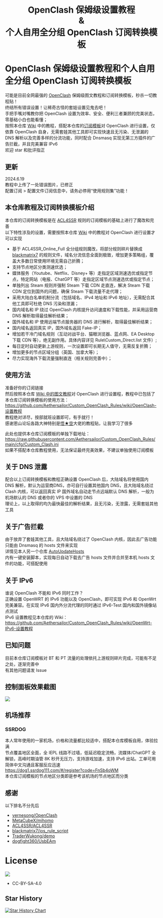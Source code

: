 <div align="center">
  <h1>
  OpenClash 保姆级设置教程<br>
  &<br>
  个人自用全分组 OpenClash 订阅转换模板
  </h1>

</div>



# OpenClash 保姆级设置教程和个人自用全分组 OpenClash 订阅转换模板  
可能是目前全网最强的 [OpenClash](https://github.com/vernesong/OpenClash) 保姆级图文教程和订阅转换模板，秒杀一切教程贴！  
终结所有错误设置！让稀奇古怪的套娃设置见鬼去吧！  
手把手嘴对嘴教你把 OpenClash 设置为效率、安全、便利三者兼顾的完美状态，零基础小白也能看懂；  
按照本仓库 [Wiki](https://github.com/Aethersailor/Custom_OpenClash_Rules/wiki) 中的教程，搭配本仓库的[订阅模板](https://raw.githubusercontent.com/Aethersailor/Custom_OpenClash_Rules/main/cfg/Custom_Clash.ini)对 OpenClash 进行设置，仅依靠 OpenClash 自身，无需套娃其他工具即可实现快速且无污染、无泄漏的 DNS 解析以及完善多样的分流功能，同时配合 Dnsmasq 实现无第三方插件的广告拦截，并且完美兼容 IPv6      
欢迎 star 和批评指正  

## 更新  
2024.6.19  
教程中上传了一处错误图片，已修正  
配置订阅 > 配置文件订阅信息中，请务必停用“使用规则集”功能！  

## 本仓库教程及订阅转换模板介绍
本仓库的订阅转换模板是在 [ACL4SSR](https://github.com/ACL4SSR/ACL4SSR) 规则的订阅模板的基础上进行了魔改和完善   
以下特性涉及的设置，需要按照本仓库 [Wiki](https://github.com/Aethersailor/Custom_OpenClash_Rules/wiki) 中的教程对 OpenClash 进行设置才可以实现
* 基于 ACL4SSR_Online_Full 全分组规则魔改，将部分规则碎片替换成 [blackmatrix7](https://github.com/blackmatrix7/ios_rule_script) 的规则文件，域名分流信息全面到极致，增加更多策略组，覆盖大多数日常使用环境无需自己折腾；  
* 支持节点地区分类测速优选；  
* 媒体服务（Youtube、Netflix、Disney+ 等）走指定区域测速选优或指定节点，特定网站（电报、ChatGPT 等）走指定区域节点测速选优或指定节点；  
* 单独列出 Steam 规则并强制 Steam 下载 CDN 走直连，解决 Steam 下载 CDN 定位到国外的问题，确保 Steam 下载流量不走代理；  
* 采用大陆白名单机制分流（包括域名、IPv4 地址和 IPv6 地址），无需配合其他工具即可杜绝 DNS 污染和泄漏；  
* 国内域名和 IP 绕过 OpenClash 内核提升访问速度和下载性能，并采用运营商 DNS 解析取得最佳解析结果；
* 国外域名和 IP 使用远端节点服务器的 DNS 进行解析，取得最佳解析结果；  
* 国内域名返回真实 IP，国外域名返回 Fake-IP；
* 增加若干冷门域名规则（互动对战平台、猫眼浏览器、蓝点网、EA Desktop 下载 CDN 等），绝无副作用。具体内容详见 Rule\Custom_Direct.list 文件）;  
* 每日定时自动更新上游规则，一次设置即可长期无人值守，无需反复折腾；  
* 增加更多的节点区域分组（英国、加拿大等）；    
* 尽力实现海外下载流量强制直连（相关规则完善中）；  

## 使用方法  
准备好你的订阅链接  
然后按照本仓库 [Wiki 中的图文教程](https://github.com/Aethersailor/Custom_OpenClash_Rules/wiki/OpenClash-设置教程)对 OpenClash 进行设置程，教程中已包括了本仓库订阅转换模板的使用方法：  
https://github.com/Aethersailor/Custom_OpenClash_Rules/wiki/OpenClash-设置教程  
教程绝对详尽，按部就班设置即可，有手就行！  
感谢恩山论坛各路大神特别是[悟★空](https://github.com/WukongMaster)大佬的教程贴，让我学习了很多

此处也提供本仓库订阅模板的单独下载地址：  
https://raw.githubusercontent.com/Aethersailor/Custom_OpenClash_Rules/main/cfg/Custom_Clash.ini  
如果不搭配本仓库教程使用，无法保证最终完美效果，不建议单独使用订阅模板  

## 关于 DNS 泄露  
配合以上订阅转换模板和教程正确设置 OpenClash 后，大陆域名将使用国内 DNS 解析，默认为运营商DNS，亦可自行设置其他国内 DNS，且大陆域名绕过 Clash 内核，可以返回真实 IP 
国外域名自动走节点远端默认 DNS 解析，一般为机场默认的 DNS 或者你的 VPS 中设置的 DNS  
理论上，以上取得的均为最快最佳的解析结果，且无污染，无泄露，无需套娃其他工具    

## 关于广告拦截  
由于放弃了套娃其他工具，且大陆域名绕过了 OpenClash 内核，因此去广告功能只能由 Dnsmasq 的 hosts 文件来实现  
详情见本人另一个仓库 [AutoUpdateHosts](https://github.com/Aethersailor/OpenWrt-AutoUpdateHosts)   
内有一键安装脚本，实现每日自动下载去广告 hosts 文件并合并至本机 hosts 文件的功能，可搭配使用  

## 关于 IPv6  
谁说 OpenClash 不能和 IPv6 同时工作？  
正确设置 OpenWRT 的 IPv6 功能以及 OpenClash，即可实现 IPv6 和 OpenWrt 完美兼容。在实现 IPv6 国内外分流代理的同时通过 IPv6-Test 国内和国外镜像站点测试   
IPv6 设置教程见本仓库的 Wiki：  
https://github.com/Aethersailor/Custom_OpenClash_Rules/wiki/OpenWrt-IPv6-设置教程  

## 已知问题  
目前本仓库订阅模板对 BT 和 PT 流量的处理依托上游规则碎片完成，可能有不足之处，逐渐完善中  
有其他问题请发 Issue  

## 控制面板效果截图  
![](https://github.com/Aethersailor/Custom_OpenClash_Rules/blob/main/doc/openclash/pics/db2.png)  
## 机场推荐 
### SSRDOG  
本人常年使用的一家机场，价格和流量都比较适中，搭配本仓库模板自用，体验拉满  
节点覆盖地区全面，全 IEPL 线路不过墙，低延迟稳定流畅，流媒体/ChatGPT 全解锁，高峰时期油管 8K 秒开无压力，支持游戏加速，支持 IPv6 出站。工单可用简体中文沟通且客服反应迅速  
https://dog1.ssrdog111.com/#/register?code=FnSb4oWM  
本仓库订阅模板的节点地区分类即是参考该机场的节点地区而分类  

## 感谢  
以下排名不分先后  
- [vernesong/OpenClash](https://github.com/vernesong/OpenClash)
- [MetaCubeX/mihomo](https://github.com/MetaCubeX/mihomo)
- [ACL4SSR/ACL4SSR](https://github.com/ACL4SSR/ACL4SSR)
- [blackmatrix7/ios_rule_script](https://github.com/blackmatrix7/ios_rule_script)
- [TraderWukong/demo](https://github.com/TraderWukong/demo)
- [dogfight360/UsbEAm](https://github.com/dogfight360/UsbEAm)  

# License		
[![](https://licensebuttons.net/l/by-sa/4.0/88x31.png)](https://creativecommons.org/licenses/by-sa/4.0/deed.zh)
* CC-BY-SA-4.0  

## Star History

<a href="https://star-history.com/#Aethersailor/Custom_OpenClash_Rules&Date">
 <picture>
   <source media="(prefers-color-scheme: dark)" srcset="https://api.star-history.com/svg?repos=Aethersailor/Custom_OpenClash_Rules&type=Date&theme=dark" />
   <source media="(prefers-color-scheme: light)" srcset="https://api.star-history.com/svg?repos=Aethersailor/Custom_OpenClash_Rules&type=Date" />
   <img alt="Star History Chart" src="https://api.star-history.com/svg?repos=Aethersailor/Custom_OpenClash_Rules&type=Date" />
 </picture>
</a>
